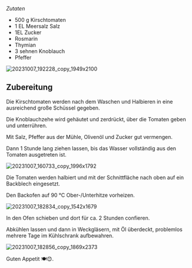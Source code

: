 _Zutaten_

-   500 g Kirschtomaten
-   1 EL Meersalz Salz
-   1EL Zucker
-   Rosmarin
-   Thymian
-   3 sehnen Knoblauch
-   Pfeffer

![20231007_192228_copy_1949x2100](https://ramiboutas.s3.amazonaws.com/khadija/media/images/20231007_192228_copy_1949x2100.width-800.jpg)

## Zubereitung

Die Kirschtomaten werden nach dem Waschen und Halbieren in eine ausreichend große Schüssel gegeben.

Die Knoblauchzehe wird gehäutet und zerdrückt, über die Tomaten geben und unterrühren.

Mit Salz, Pfeffer aus der Mühle, Olivenöl und Zucker gut vermengen.

Dann 1 Stunde lang ziehen lassen, bis das Wasser vollständig aus den Tomaten ausgetreten ist.

![20231007_160733_copy_1996x1792](https://ramiboutas.s3.amazonaws.com/khadija/media/images/20231007_160733_copy_1996x1792.width-800.jpg)

Die Tomaten werden halbiert und mit der Schnittfläche nach oben auf ein Backblech eingesetzt.

Den Backofen auf 90 °C Ober-/Unterhitze vorheizen.

![20231007_182834_copy_1542x1679](https://ramiboutas.s3.amazonaws.com/khadija/media/images/20231007_182834_copy_1542x1679.width-800.jpg)

In den Ofen schieben und dort für ca. 2 Stunden confieren.

Abkühlen lassen und dann in Weckgläsern, mit Öl überdeckt, problemlos mehrere Tage im Kühlschrank aufbewahren.

![20231007_182856_copy_1869x2373](https://ramiboutas.s3.amazonaws.com/khadija/media/images/20231007_182856_copy_1869x2373.width-800.jpg)

Guten Appetit 🍽😊.
